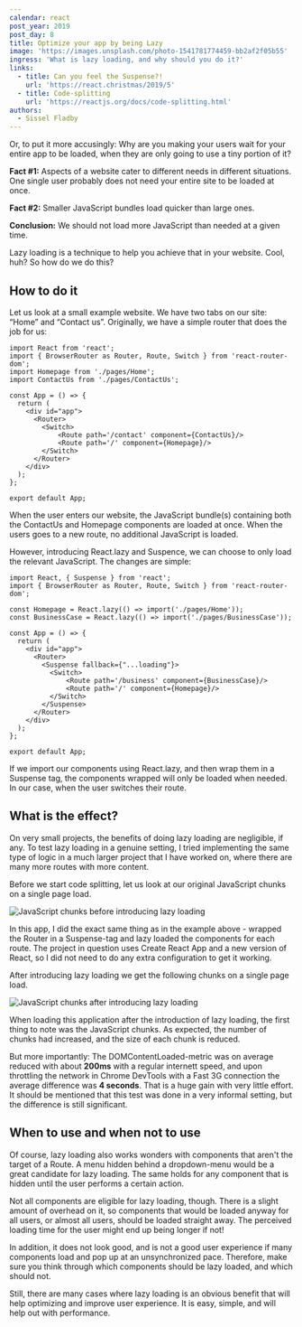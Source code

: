 ```yaml
---
calendar: react
post_year: 2019
post_day: 8
title: Optimize your app by being Lazy
image: 'https://images.unsplash.com/photo-1541781774459-bb2af2f05b55'
ingress: 'What is lazy loading, and why should you do it?'
links:
  - title: Can you feel the Suspense?!
    url: 'https://react.christmas/2019/5'
  - title: Code-splitting
    url: 'https://reactjs.org/docs/code-splitting.html'
authors:
  - Sissel Fladby
---
```

Or, to put it more accusingly: Why are you making your users wait for your entire app to be loaded, when they are only going to use a tiny portion of it?

**Fact #1:** Aspects of a website cater to different needs in different situations. One single user probably does not need your entire site to be loaded at once.

**Fact #2:** Smaller JavaScript bundles load quicker than large ones. 

**Conclusion:** We should not load more JavaScript than needed at a given time.

Lazy loading is a technique to help you achieve that in your website.
 Cool, huh? So how do we do this?

## How to do it

Let us look at a small example website. We have two tabs on our site: “Home” and “Contact us”. Originally, we have a simple router that does the job for us:

```
import React from 'react';
import { BrowserRouter as Router, Route, Switch } from 'react-router-dom';
import Homepage from './pages/Home';
import ContactUs from './pages/ContactUs';

const App = () => {
  return (
    <div id="app">
      <Router>
        <Switch>
            <Route path='/contact' component={ContactUs}/>
            <Route path='/' component={Homepage}/>
        </Switch>
      </Router>
    </div>
  );
};

export default App;
```

When the user enters our website, the JavaScript bundle(s) containing both the ContactUs and Homepage components are loaded at once. When the users goes to a new route, no additional JavaScript is loaded.

However, introducing React.lazy and Suspence, we can choose to only load the relevant JavaScript. The changes are simple:

```
import React, { Suspense } from 'react';
import { BrowserRouter as Router, Route, Switch } from 'react-router-dom';

const Homepage = React.lazy(() => import('./pages/Home'));
const BusinessCase = React.lazy(() => import('./pages/BusinessCase'));

const App = () => {
  return (
    <div id="app">
      <Router>
        <Suspense fallback={"...loading"}>
          <Switch>
              <Route path='/business' component={BusinessCase}/>
              <Route path='/' component={Homepage}/>
          </Switch>
        </Suspense>
      </Router>
    </div>
  );
};

export default App;
```

If we import our components using React.lazy, and then wrap them in a Suspense tag, the components wrapped will only be loaded when needed. In our case, when the user switches their route.

## What is the effect?

On very small projects, the benefits of doing lazy loading are negligible, if any. To test lazy loading in a genuine setting, I tried implementing the same type of logic in a much larger project that I have worked on, where there are many more routes with more content.
 

Before we start code splitting, let us look at our original JavaScript chunks on a single page load.


![JavaScript chunks before introducing lazy loading](https://i.ibb.co/6Ddy71v/Screenshot-from-2019-12-03-21-03-02.png)

In this app, I did the exact same thing as in the example above - wrapped the Router in a Suspense-tag and lazy loaded the components for each route. The project in question uses Create React App and a new version of React, so I did not need to do any extra configuration to get it working. 

After introducing lazy loading we get the following chunks on a single page load.

![JavaScript chunks after introducing lazy loading](https://i.ibb.co/9VypzJS/Screenshot-from-2019-12-03-21-03-34.png)

When loading this application after the introduction of lazy loading, the first thing to note was the JavaScript chunks. As expected, the number of chunks had increased, and the size of each chunk is reduced.

But more importantly: The DOMContentLoaded-metric was on average reduced with about **200ms** with a regular internett speed, and upon throttling the network in Chrome DevTools with a Fast 3G connection the average difference was **4 seconds**. That is a huge gain with very little effort. It should be mentioned that this test was done in a very informal setting, but the difference is still significant.

## When to use and when not to use

Of course, lazy loading also works wonders with components that aren't the target of a Route. A menu hidden behind a dropdown-menu would be a great candidate for lazy loading. The same holds for any component that is hidden until the user performs a certain action.

Not all components are eligible for lazy loading, though. There is a slight amount of overhead on it, so components that would be loaded anyway for all users, or almost all users, should be loaded straight away. The perceived loading time for the user might end up being longer if not!

In addition, it does not look good, and is not a good user experience if many components load and pop up at an unsynchronized pace. Therefore, make sure you think through which components should be lazy loaded, and which should not. 

Still, there are many cases where lazy loading is an obvious benefit that will help optimizing and improve user experience. It is easy, simple, and will help out with performance.
